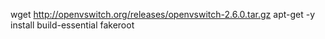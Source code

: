 
wget http://openvswitch.org/releases/openvswitch-2.6.0.tar.gz
apt-get -y install build-essential fakeroot